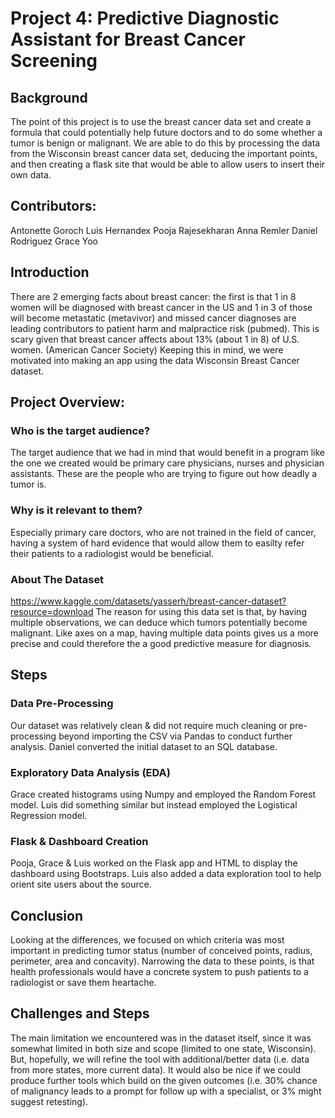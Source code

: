# Project 4: Predictive Diagnostic Assistant for Breast Cancer Screening
## Background
The point of this project is to use the breast cancer data set and create a formula that could potentially help future doctors and to do some whether a tumor is benign or malignant. We are able to do this by processing the data from the Wisconsin breast cancer data set, deducing the important points, and then creating a flask site that would be able to allow users to insert their own data. 
## Contributors: 
Antonette Goroch
Luis Hernandex
Pooja Rajesekharan
Anna Remler
Daniel Rodriguez
Grace Yoo
## Introduction
There are 2 emerging facts about breast cancer: the first is that 1 in 8 women will be diagnosed with breast cancer in the US and 1 in 3 of those will become metastatic (metavivor) and missed cancer diagnoses are leading contributors to patient harm and malpractice risk (pubmed). This is scary given that breast cancer affects about 13% (about 1 in 8) of U.S. women. (American Cancer Society) Keeping this in mind, we were motivated into making an app using the data Wisconsin Breast Cancer dataset.
## Project Overview:
### Who is the target audience? 
The target audience that we had in mind that would benefit in a program like the one we created would be primary care physicians, nurses and physician assistants. These are the people who are trying to figure out how deadly a tumor is. 
### Why is it relevant to them?
Especially primary care doctors, who are not trained in the field of cancer, having a system of hard evidence that would allow them to easilty refer their patients to a radiologist would be beneficial.
### About The Dataset
https://www.kaggle.com/datasets/yasserh/breast-cancer-dataset?resource=download
The reason for using this data set is that, by having multiple observations, we can deduce which tumors potentially become malignant. Like axes on a map, having multiple data points  gives us a more precise and could therefore the a good predictive measure for diagnosis.
## Steps 
### Data Pre-Processing
Our dataset was relatively clean & did not require much cleaning or pre-processing beyond importing the CSV via Pandas to conduct further analysis. Daniel converted the initial dataset to an SQL database.
### Exploratory Data Analysis (EDA)
Grace created histograms using Numpy and employed the Random Forest model. Luis did something similar but instead employed the Logistical Regression model.
### Flask & Dashboard Creation
Pooja, Grace & Luis worked on the Flask app and HTML to display the dashboard using Bootstraps. Luis also added a data exploration tool to help orient site users about the source.
## Conclusion
Looking at the differences, we focused on which criteria was most important in predicting tumor status (number of conceived points, radius, perimeter, area and concavity). Narrowing the data to these points, is that health professionals would have a concrete system to push patients to a radiologist or save them heartache.
## Challenges and Steps
The main limitation we encountered was in the dataset itself, since it was somewhat limited in both size and scope (limited to one state, Wisconsin). But, hopefully, we will refine the tool with additional/better data (i.e. data from more states, more current data). It would also be nice if we could produce further tools which build on the given outcomes (i.e. 30% chance of malignancy leads to a prompt for follow up with a specialist, or 3% might suggest retesting).
